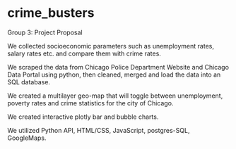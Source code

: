 # crime_busters

Group 3: Project Proposal

We collected socioeconomic parameters such as unemployment rates, salary rates etc. and compare them with crime rates. 

We scraped the data from Chicago Police Department Website and Chicago Data Portal using python, then cleaned, merged and load the data into an SQL database.

We created a multilayer geo-map that will toggle between unemployment, poverty rates and crime statistics for the city of Chicago. 

We created interactive plotly bar and bubble charts.

We utilized Python API, HTML/CSS, JavaScript, postgres-SQL, GoogleMaps.
